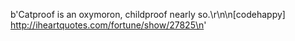 b'Catproof is an oxymoron, childproof nearly so.\r\n\n[codehappy] http://iheartquotes.com/fortune/show/27825\n'